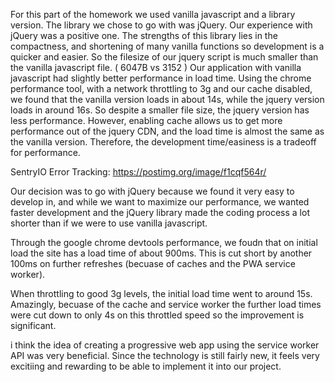 
For this part of the homework we used vanilla javascript and a library version. 
The library we chose to go with was jQuery. Our experience with jQuery was a 
positive one. The strengths of this library lies in the compactness, and 
shortening of many vanilla functions so development is a quicker and easier.
So the filesize of our jquery script is much smaller than the vanilla javascript
file. (	6047B vs 3152 )
Our application with vanilla javascript had slightly better performance in load 
time. Using the chrome performance tool, with a network throttling to 3g and our 
cache disabled, we found that the vanilla version loads in about 14s, while the 
jquery version loads in around 16s. 
So despite a smaller file size, the jquery version has less performance. 
However, enabling cache allows us to get more performance out of the jquery CDN, 
and the load time is almost the same as the vanilla version.
Therefore, the development time/easiness is a tradeoff for performance. 

SentryIO Error Tracking: https://postimg.org/image/f1cqf564r/



Our decision was to go with jQuery because we found it very easy to develop in, 
and while we want to maximize our performance, we wanted faster development and 
the jQuery library made the coding process a lot shorter than if we were to use 
vanilla javascript. 

Through the google chrome devtools performance, we foudn that on initial load 
the site has a load time of about 900ms. This is cut short by another 100ms on 
further refreshes (becuase of caches and the PWA service worker).

When throttling to good 3g levels, the initial load time went to around 15s. 
Amazingly, becuase of the cache and service worker the further load times were 
cut down to only 4s on this throttled speed so the improvement is significant.

i think the idea of creating a progressive web app using the service worker API 
was very beneficial. Since the technology is still fairly new, it feels very 
excitiing and rewarding to be able to implement it into our project. 

